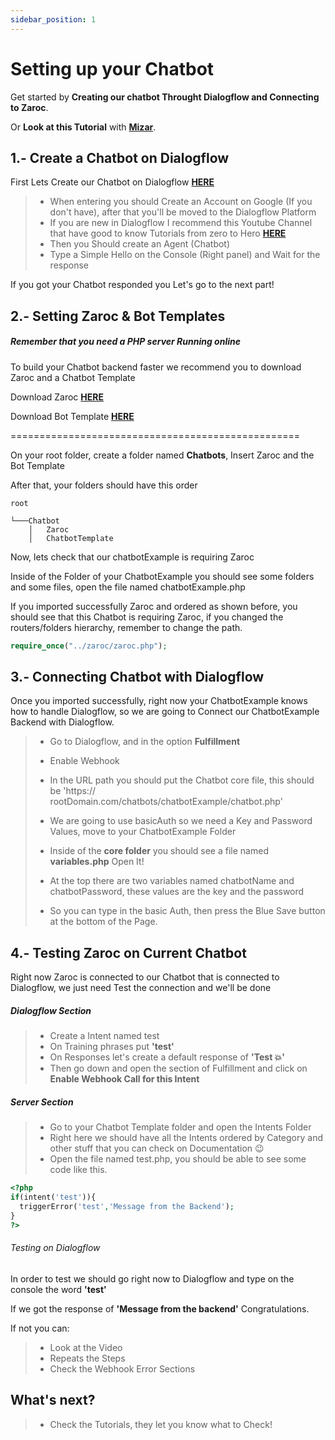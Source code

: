 ```yaml
---
sidebar_position: 1
---
```


# Setting up your Chatbot

Get started by **Creating our chatbot Throught Dialogflow and Connecting to Zaroc**.

Or **Look at this Tutorial** with **[Mizar](https://zaroc.netlify.app)**.

## 1.- Create a Chatbot on Dialogflow

First Lets Create our Chatbot on Dialogflow [**HERE**](https://dialogflow.cloud.google.com/)

> - When entering you should Create an Account on Google (If you don't have), after that you'll be moved to the Dialogflow Platform
> - If you are new in Dialogflow I recommend this Youtube Channel that have good to know Tutorials from zero to Hero [**HERE**](https://zaroc.netlify.app)
> - Then you Should create an Agent (Chatbot)
> - Type a Simple Hello on the Console (Right panel) and Wait for the response

If you got your Chatbot responded you Let's go to the next part!

## 2.- Setting Zaroc & Bot Templates

##### Remember that you need a PHP server Running online

To build your Chatbot backend faster we recommend you to download Zaroc and a Chatbot Template

Download Zaroc [**HERE**](https://dialogflow.cloud.google.com/)

Download Bot Template [**HERE**](https://dialogflow.cloud.google.com/)

==================================================

On your root folder, create a folder named **Chatbots**, Insert Zaroc and the Bot Template

After that, your folders should have this order

```shell
root

└───Chatbot
    │   Zaroc
    │   ChatbotTemplate
```

Now, lets check that our chatbotExample is requiring Zaroc

Inside of the Folder of your ChatbotExample you should see some folders and some files, open the file named chatbotExample.php

If you imported successfully Zaroc and ordered as shown before, you should see that this Chatbot is requiring Zaroc, if you changed the routers/folders hierarchy, remember to change the path.

```php
require_once("../zaroc/zaroc.php");
```

## 3.- Connecting Chatbot with Dialogflow

Once you imported successfully, right now your ChatbotExample knows how to handle Dialogflow, so we are going to Connect our ChatbotExample Backend with Dialogflow.

> - Go to Dialogflow, and in the option **Fulfillment**
> - Enable Webhook
> - In the URL path you should put the Chatbot core file, this should be 'https:// rootDomain.com/chatbots/chatbotExample/chatbot.php'
>
> - We are going to use basicAuth so we need a Key and Password Values, move to your ChatbotExample Folder
> - Inside of the **core folder** you should see a file named **variables.php** Open It!
> - At the top there are two variables named chatbotName and chatbotPassword, these values are the key and the password
> - So you can type in the basic Auth, then press the Blue Save button at the bottom of the Page.

## 4.- Testing Zaroc on Current Chatbot

Right now Zaroc is connected to our Chatbot that is connected to Dialogflow, we just need Test the connection and we'll be done

##### Dialogflow Section

> - Create a Intent named test
> - On Training phrases put **'test'**
> - On Responses let's create a default response of **'Test 💥'**
> - Then go down and open the section of Fulfillment and click on **Enable Webhook Call for this Intent**

##### Server Section

> - Go to your Chatbot Template folder and open the Intents Folder
> - Right here we should have all the Intents ordered by Category and other stuff that you can check on Documentation 😉
> - Open the file named test.php, you should be able to see some code like this.

```php
<?php
if(intent('test')){
  triggerError('test','Message from the Backend');
}
?>
```

###### Testing on Dialogflow

In order to test we should go right now to Dialogflow and type on the console the word **'test'**

If we got the response of **'Message from the backend'** Congratulations.

If not you can:

> - Look at the Video
> - Repeats the Steps
> - Check the Webhook Error Sections

## What's next?

> - Check the Tutorials, they let you know what to Check!

